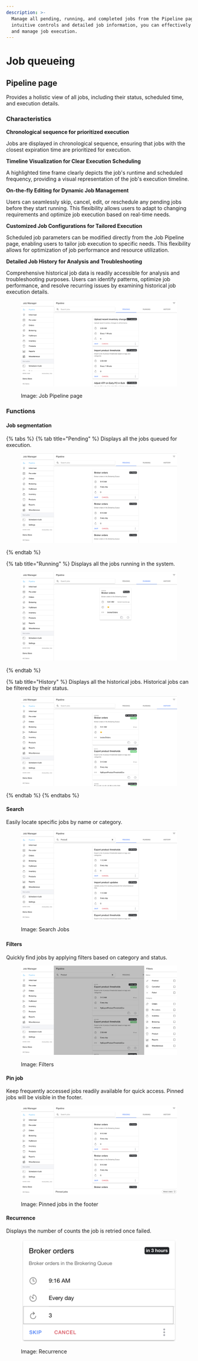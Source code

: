 ```yaml
---
description: >-
  Manage all pending, running, and completed jobs from the Pipeline page. With
  intuitive controls and detailed job information, you can effectively monitor
  and manage job execution.
---
```


# Job queueing

## Pipeline page

Provides a holistic view of all jobs, including their status, scheduled time, and execution details.



### **Characteristics**



**Chronological sequence for prioritized execution**

Jobs are displayed in chronological sequence, ensuring that jobs with the closest expiration time are prioritized for execution.&#x20;



**Timeline Visualization for Clear Execution Scheduling**

A highlighted time frame clearly depicts the job's runtime and scheduled frequency, providing a visual representation of the job's execution timeline.&#x20;



**On-the-fly Editing for Dynamic Job Management**

Users can seamlessly skip, cancel, edit, or reschedule any pending jobs before they start running. This flexibility allows users to adapt to changing requirements and optimize job execution based on real-time needs.



**Customized Job Configurations for Tailored Execution**

Scheduled job parameters can be modified directly from the Job Pipeline page, enabling users to tailor job execution to specific needs. This flexibility allows for optimization of job performance and resource utilization.



**Detailed Job History for Analysis and Troubleshooting**

Comprehensive historical job data is readily accessible for analysis and troubleshooting purposes. Users can identify patterns, optimize job performance, and resolve recurring issues by examining historical job execution details.



<figure><img src="../.gitbook/assets/Screenshot 2023-10-30 at 11.39.59 AM.png" alt=""><figcaption><p>Image: Job Pipeline page</p></figcaption></figure>





### Functions

#### Job segmentation

{% tabs %}
{% tab title="Pending" %}
Displays all the jobs queued for execution.

<figure><img src="../.gitbook/assets/Screenshot 2023-11-07 at 4.09.42 PM.png" alt=""><figcaption></figcaption></figure>
{% endtab %}

{% tab title="Running" %}
Displays all the jobs running in the system.

<figure><img src="../.gitbook/assets/Screenshot 2023-11-07 at 4.11.34 PM.png" alt=""><figcaption></figcaption></figure>
{% endtab %}

{% tab title="History" %}
Displays all the historical jobs. Historical jobs can be filtered by their status.

<figure><img src="../.gitbook/assets/Screenshot 2023-11-07 at 4.13.48 PM.png" alt=""><figcaption></figcaption></figure>
{% endtab %}
{% endtabs %}

####

#### **Search**

Easily locate specific jobs by name or category.

<figure><img src="../.gitbook/assets/Screenshot 2023-11-07 at 3.23.12 PM.png" alt=""><figcaption><p>Image: Search Jobs</p></figcaption></figure>

###

#### Filters

Quickly find jobs by applying filters based on category and status.

<figure><img src="../.gitbook/assets/Screenshot 2023-11-07 at 3.24.01 PM.png" alt=""><figcaption><p>Image: Filters</p></figcaption></figure>



#### **Pin job**

Keep frequently accessed jobs readily available for quick access. Pinned jobs will be visible in the footer.

<figure><img src="../.gitbook/assets/Screenshot 2023-11-07 at 4.14.50 PM.png" alt=""><figcaption><p>Image: Pinned jobs in the footer</p></figcaption></figure>

####

#### **Recurrence**&#x20;

Displays the number of counts the job is retried once failed.&#x20;

<figure><img src="../.gitbook/assets/Screenshot 2023-11-07 at 3.49.27 PM (1).png" alt=""><figcaption><p>Image: Recurrence</p></figcaption></figure>
